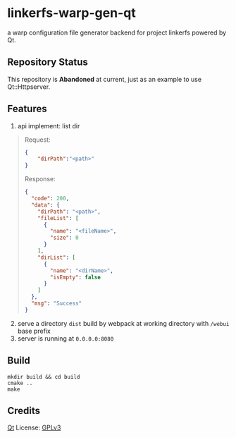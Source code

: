 # linkerfs-warp-gen-qt

a warp configuration file generator backend for project linkerfs powered by Qt.

## Repository Status

This repository is **Abandoned** at current, just as an example to use Qt::Httpserver.

## Features

1. api implement: list dir

> Request:
> ```json
> {
>     "dirPath":"<path>"
> }
> ```
> Response:
> ```json
> {
>   "code": 200,
>   "data": {
>     "dirPath": "<path>",
>     "fileList": [
>       {
>         "name": "<fileName>",
>         "size": 0
>       }
>     ],
>     "dirList": [
>       {
>         "name": "<dirName>",
>         "isEmpty": false
>       }
>     ]
>   },
>   "msg": "Success"
> }
> ```

2. serve a directory `dist` build by webpack at working directory with `/webui` base prefix
3. server is running at `0.0.0.0:8080`

## Build

```shell
mkdir build && cd build
cmake ..
make
```

## Credits

[Qt](https://www.qt.io/) License: [GPLv3](http://www.gnu.org/licenses/gpl-3.0.html)


